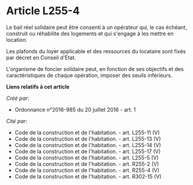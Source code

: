 # Article L255-4

Le bail réel solidaire peut être consenti à un opérateur qui, le cas échéant, construit ou réhabilite des logements et qui
s'engage à les mettre en location.

Les plafonds du loyer applicable et des ressources du locataire sont fixés par décret en Conseil d'Etat.

L'organisme de foncier solidaire peut, en fonction de ses objectifs et des caractéristiques de chaque opération, imposer des
seuils inférieurs.

**Liens relatifs à cet article**

_Créé par_:

  - Ordonnance n°2016-985 du 20 juillet 2016 - art. 1

_Cité par_:

  - Code de la construction et de l'habitation. - art. L255-11 (V)
  - Code de la construction et de l'habitation. - art. L255-13 (V)
  - Code de la construction et de l'habitation. - art. L255-14 (V)
  - Code de la construction et de l'habitation. - art. L255-17 (V)
  - Code de la construction et de l'habitation. - art. L255-5 (V)
  - Code de la construction et de l'habitation. - art. R255-2 (V)
  - Code de la construction et de l'habitation. - art. R255-4 (V)
  - Code de la construction et de l'habitation. - art. R302-15 (V)
